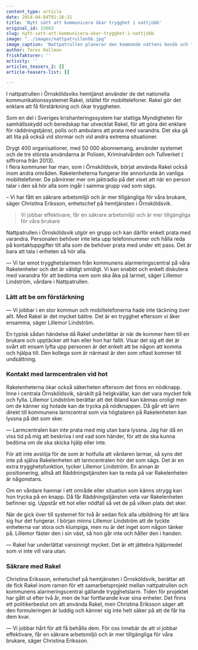 ```yaml
---
content_type: article
date: 2014-04-04T01:26:31
title: 'Nytt sätt att kommunicera ökar trygghet i nattjobb'
original_id: 15663
slug: nytt-satt-att-kommunicera-okar-trygghet-i-nattjobb
image: "../images/nattpatrullenhb.jpg"
image_caption: 'Nattpatrullen planerar den kommande nattens besök och fördelar rutter. De jobbar ofta ensamma, och Rakel har gjort det lättare att kalla på hjälp både i en nödsituation för dem själva, och för de brukare de besöker.'
author: Teres Hallman
friskfaktorer: ''
activity: ''
articles_teasers_2: []
article-teasers-list: []

---
```


I nattpatrullen i Örnsköldsviks hemtjänst använder de det nationella kommunikationssystemet Rakel, istället för mobiltelefoner. Rakel gör det enklare att få förstärkning och ökar tryggheten.

Som en del i Sveriges krishanteringssystem har statliga Myndigheten för samhällsskydd och beredskap har utvecklat Rakel, för att göra det enklare för räddningstjänst, polis och ambulans att prata med varandra. Det ska gå att lita på också vid stormar och vid andra extrema situationer.

Drygt 400 organisationer, med 50 000 abonnemang, använder systemet och de tre största användarna är Polisen, Kriminalvården och Tullverket ( siffrorna från 2013).  
I flera kommuner har man, som i Örnsköldsvik, börjat använda Rakel också inom andra områden. Rakelenheterna fungerar lite annorlunda än vanliga mobiltelefoner. De påminner mer om jaktradio på det viset att när en person talar i den så hör alla som ingår i samma grupp vad som sägs.

– Vi har fått en säkrare arbetsmiljö och är mer tillgängliga för våra brukare, säger Christina Eriksson, enhetschef på hemtjänsten i Örnsköldsvik.

> Vi jobbar effektivare, får en säkrare arbetsmiljö och är mer tillgängliga för våra brukare

Nattpatrullen i Örnsköldsvik utgör en grupp och kan därför enkelt prata med varandra. Personalen behöver inte leta upp telefonnummer och hålla reda på kontaktuppgifter till alla som de behöver prata med under ett pass. Det är bara att tala i enheten så hör alla.

— Vi tar emot trygghetslarmen från kommunens alarmeringscentral på våra Rakelenheter och det är väldigt smidigt. Vi kan snabbt och enkelt diskutera med varandra för att bedöma vem som ska åka på larmet, säger Lillemor Lindström, vårdare i Nattpatrullen.

### Lätt att be om förstärkning

— Vi jobbar i en stor kommun och mobiltelefonerna hade inte täckning över allt. Med Rakel är det mycket bättre. Det är en trygghet eftersom vi åker ensamma, säger Lillemor Lindström.

En typisk sådan händelse då Rakel underlättar är när de kommer hem till en brukare och upptäcker att han eller hon har fallit. Visar det sig att det är svårt att ensam lyfta upp personen är det enkelt att be någon att komma och hjälpa till. Den kollega som är närmast är den som oftast kommer till undsättning.

### Kontakt med larmcentralen vid hot

Rakelenheterna ökar också säkerheten eftersom det finns en nödknapp. Inne i centrala Örnsköldsvik, särskilt på helgkvällar, kan det vara mycket folk och fylla. Lillemor Lindström berättar att det ibland kan kännas oroligt men om de känner sig hotade kan de trycka på nödknappen. Då går ett larm direkt till kommunens larmcentral som via högtalaren på Rakelenheten kan lyssna på det som sker.

— Larmcentralen kan inte prata med mig utan bara lyssna. Jag har då en viss tid på mig att beskriva i ord vad som händer, för att de ska kunna bedöma om de ska skicka hjälp eller inte.

För att inte avslöja för de som är hotfulla att vårdaren larmar, så syns det inte på själva Rakelenheten att larmcentralen hör det som sägs. Det är en extra trygghetsfunktion, tycker Lillemor Lindström. En annan är positionering, alltså att Räddningstjänsten kan ta reda på var Rakelenheten är någonstans.

Om en vårdare hamnar i ett område eller situation som känns otrygg kan hon trycka på en knapp. Då får Räddningstjänsten veta var Rakelenheten befinner sig. Uppstår ett hot eller nödfall så vet de på vilken plats det sker.

När de gick över till systemet för två år sedan fick alla utbildning för att lära sig hur det fungerar. I början minns Lillemor Lindström att de tyckte enheterna var stora och klumpiga, men nu är det inget som någon tänker på. Lillemor fäster den i sin väst, så hon går inte och håller den i handen.

— Rakel har underlättat vansinnigt mycket. Det är ett jättebra hjälpmedel som vi inte vill vara utan.

### Säkrare med Rakel

Christina Eriksson, enhetschef på hemtjänsten i Örnsköldsvik, berättar att de fick Rakel inom ramen för ett samarbetsprojekt mellan nattpatrullen och kommunens alarmeringscentral gällande trygghetslarm. Tiden för projektet har gått ut efter två år, men de har fortfarande kvar sina enheter. Det finns ett politikerbeslut om att använda Rakel, men Christina Eriksson säger att den formuleringen är luddig och känner sig inte helt säker på att de får ha dem kvar.

— Vi jobbar hårt för att få behålla dem. För oss innebär de att vi jobbar effektivare, får en säkrare arbetsmiljö och är mer tillgängliga för våra brukare, säger Christina Eriksson.

